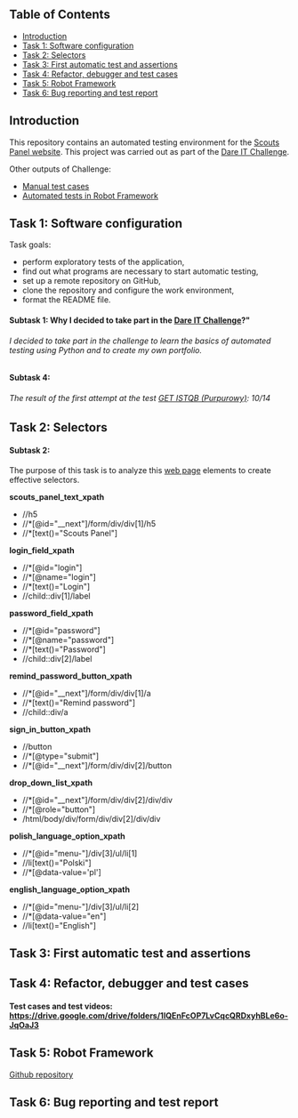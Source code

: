 ## Table of Contents 
* [Introduction](#introduction)
* [Task 1: Software configuration](#task-1-software-configuration)
* [Task 2: Selectors](#task-2-selectors)
* [Task 3: First automatic test and assertions](#task-3-first-automatic-test-and-assertions)
* [Task 4: Refactor, debugger and test cases](#task-4-refactor-debugger-and-test-cases)
* [Task 5: Robot Framework](#task-5-robot-framework)
* [Task 6: Bug reporting and test report](#task-6-bug-reporting-and-test-report)

## Introduction
This repository contains an automated testing environment for the [Scouts Panel website](https://scouts-test.futbolkolektyw.pl/login). This project was carried out as part of the [Dare IT Challenge](https://www.dareit.io/challenges/wstep-do-testow-automatycznych).

Other outputs of Challenge:
* [Manual test cases](https://docs.google.com/spreadsheets/d/1RCin82tfSesU4tCNpFl7ppMIG3XLe50hg9Kswb1hSpE/edit#gid=0) 
* [Automated tests in Robot Framework](https://github.com/barbara-wachek/panelscout_robotframework) 

## Task 1: Software configuration
Task goals: 
* perform exploratory tests of the application,
* find out what programs are necessary to start automatic testing,
* set up a remote repository on GitHub,
* clone the repository and configure the work environment,
* format the README file.

#### Subtask 1: Why I decided to take part in the [Dare IT Challenge](https://www.dareit.io/challenges/wstep-do-testow-automatycznych)?"
###### I decided to take part in the challenge to learn the basics of automated testing using Python and to create my own portfolio.
#### Subtask 4: 
###### The result of the first attempt at the test [GET ISTQB (Purpurowy)](https://getistqb.com/#quizzes): 10/14

## Task 2: Selectors
#### Subtask 2:
The purpose of this task is to analyze this [web page](https://scouts-test.futbolkolektyw.pl/en/login?redirected=true) elements to create effective selectors.

**scouts_panel_text_xpath**
+ //h5
+ //*[@id="__next"]/form/div/div[1]/h5
+ //*[text()="Scouts Panel"]

**login_field_xpath**
+ //*[@id="login"]
+ //*[@name="login"]
+ //*[text()="Login"]
+ //child::div[1]/label

**password_field_xpath**
+ //*[@id="password"]
+ //*[@name="password"]
+ //*[text()="Password"]
+ //child::div[2]/label

**remind_password_button_xpath**
+ //*[@id="__next"]/form/div/div[1]/a
+ //*[text()="Remind password"]
+ //child::div/a

**sign_in_button_xpath**
+ //button
+ //*[@type="submit"]
+ //*[@id="__next"]/form/div/div[2]/button

**drop_down_list_xpath**
+ //*[@id="__next"]/form/div/div[2]/div/div
+ //*[@role="button"]
+ /html/body/div/form/div/div[2]/div/div

**polish_language_option_xpath**
+ //*[@id="menu-"]/div[3]/ul/li[1]
+ //li[text()="Polski"]
+ //*[@data-value='pl']

**english_language_option_xpath**
+ //*[@id="menu-"]/div[3]/ul/li[2]
+ //*[@data-value="en"]
+ //li[text()="English"]

## Task 3: First automatic test and assertions
## Task 4: Refactor, debugger and test cases
#### Test cases and test videos: https://drive.google.com/drive/folders/1lQEnFcOP7LvCqcQRDxyhBLe6o-JqOaJ3
## Task 5: Robot Framework
[Github repository](https://github.com/barbara-wachek/panelscout_robotframework)
## Task 6: Bug reporting and test report

